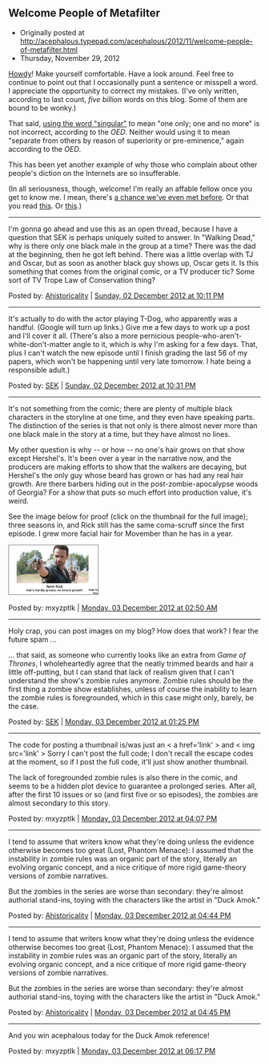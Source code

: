 ## Welcome People of Metafilter

 * Originally posted at http://acephalous.typepad.com/acephalous/2012/11/welcome-people-of-metafilter.html
 * Thursday, November 29, 2012

[Howdy](http://www.metafilter.com/122339/Point-of-View-Depth-of-Focus)! Make yourself comfortable. Have a look around. Feel free to continue to point out that I occasionally punt a sentence or misspell a word. I appreciate the opportunity to correct my mistakes. (I've only written, according to last count, _five billion_ words on this blog. Some of them are bound to be wonky.)

That said, [using the word "singular"](http://www.metafilter.com/122339/Point-of-View-Depth-of-Focus#4708272) to mean "one only; one and no more" is not incorrect, according to the _OED_. Neither would using it to mean "separate from others by reason of superiority or pre-eminence," again according to the _OED_. 

This has been yet another example of why those who complain about other people's diction on the Internets are so insufferable.

(In all seriousness, though, welcome! I'm really an affable fellow once you get to know me. I mean, there's [a chance we've even met before](http://www.metafilter.com/76973/I-dont-mind-you-having-a-black-character-but-please-dont-show-them-in-school-together). Or that you read [this](http://acephalous.typepad.com/acephalous/2005/11/my\_morning.html). Or [this](http://acephalous.typepad.com/acephalous/2006/04/disadventure.html).)

* * *

I'm gonna go ahead and use this as an open thread, because I have a question that SEK is perhaps uniquely suited to answer. In "Walking Dead," why is there only one black male in the group at a time? There was the dad at the beginning, then he got left behind. There was a little overlap with TJ and Oscar, but as soon as another black guy shows up, Oscar gets it. Is this something that comes from the original comic, or a TV producer tic? Some sort of TV Trope Law of Conservation thing? 

Posted by: [Ahistoricality](http://ahistoricality.blogspot.com) | [Sunday, 02 December 2012 at 10:11 PM](http://acephalous.typepad.com/acephalous/2012/11/welcome-people-of-metafilter.html?cid=6a00d8341c2df453ef017ee5da6933970d#comment-6a00d8341c2df453ef017ee5da6933970d)

* * *

It's actually to do with the actor playing T-Dog, who apparently was a handful. (Google will turn up links.) Give me a few days to work up a post and I'll cover it all. (There's also a more pernicious people-who-aren't-white-don't-matter angle to it, which is why I'm asking for a few days. That, plus I can't watch the new episode until I finish grading the last 56 of my papers, which won't be happening until very late tomorrow. I hate being a responsible adult.)

Posted by: [SEK](http://acephalous.typepad.com/) | [Sunday, 02 December 2012 at 10:31 PM](http://acephalous.typepad.com/acephalous/2012/11/welcome-people-of-metafilter.html?cid=6a00d8341c2df453ef017c3436d9c3970b#comment-6a00d8341c2df453ef017c3436d9c3970b)

* * *

It's not something from the comic; there are plenty of multiple black characters in the storyline at one time, and they even have speaking parts. The distinction of the series is that not only is there almost never more than one black male in the story at a time, but they have almost no lines. 

My other question is why -- or how -- no one's hair grows on that show except Hershel's. It's been over a year in the narrative now, and the producers are making efforts to show that the walkers are decaying, but Hershel's the only guy whose beard has grown or has had any real hair growth. Are there barbers hiding out in the post-zombie-apocalypse woods of Georgia? For a show that puts so much effort into production value, it's weird.

See the image below for proof (click on the thumbnail for the full image); three seasons in, and Rick still has the same coma-scruff since the first episode. I grew more facial hair for Movember than he has in a year.

[![Walking Dead Rick Grimes Hair](../../images/acephalous/Walking_Dead_Rick_Grimes_Hair.jpg)](http://postimage.org/image/r65hrftdh/)

Posted by: mxyzptlk | [Monday, 03 December 2012 at 02:50 AM](http://acephalous.typepad.com/acephalous/2012/11/welcome-people-of-metafilter.html?cid=6a00d8341c2df453ef017c34386d47970b#comment-6a00d8341c2df453ef017c34386d47970b)

* * *

Holy crap, you can post images on my blog? How does that work? I fear the future spam ...

... that said, as someone who currently looks like an extra from _Game of Thrones_, I wholeheartedly agree that the neatly trimmed beards and hair a little off-putting, but I can stand that lack of realism given that I can't understand the show's zombie rules anymore. Zombie rules should be the first thing a zombie show establishes, unless of course the inability to learn the zombie rules is foregrounded, which in this case might only, barely, be the case. 

Posted by: [SEK](http://acephalous.typepad.com/) | [Monday, 03 December 2012 at 01:25 PM](http://acephalous.typepad.com/acephalous/2012/11/welcome-people-of-metafilter.html?cid=6a00d8341c2df453ef017ee5e037e9970d#comment-6a00d8341c2df453ef017ee5e037e9970d)

* * *

The code for posting a thumbnail is/was just an &lt; a href='link' &gt; and &lt; img src='link' &gt; Sorry I can't post the full code; I don't recall the escape codes at the moment, so if I post the full code, it'll just show another thumbnail. 

The lack of foregrounded zombie rules is also there in the comic, and seems to be a hidden plot device to guarantee a prolonged series. After all, after the first 10 issues or so (and first five or so episodes), the zombies are almost secondary to this story.  

Posted by: mxyzptlk | [Monday, 03 December 2012 at 04:07 PM](http://acephalous.typepad.com/acephalous/2012/11/welcome-people-of-metafilter.html?cid=6a00d8341c2df453ef017d3e6c8e0d970c#comment-6a00d8341c2df453ef017d3e6c8e0d970c)

* * *

I tend to assume that writers know what they're doing unless the evidence otherwise becomes too great (Lost, Phantom Menace): I assumed that the instability in zombie rules was an organic part of the story, literally an evolving organic concept, and a nice critique of more rigid game-theory versions of zombie narratives. 

But the zombies in the series are worse than secondary: they're almost authorial stand-ins, toying with the characters like the artist in "Duck Amok."

Posted by: [Ahistoricality](http://ahistoricality.blogspot.com) | [Monday, 03 December 2012 at 04:44 PM](http://acephalous.typepad.com/acephalous/2012/11/welcome-people-of-metafilter.html?cid=6a00d8341c2df453ef017c343de4c4970b#comment-6a00d8341c2df453ef017c343de4c4970b)

* * *

I tend to assume that writers know what they're doing unless the evidence otherwise becomes too great (Lost, Phantom Menace): I assumed that the instability in zombie rules was an organic part of the story, literally an evolving organic concept, and a nice critique of more rigid game-theory versions of zombie narratives.

But the zombies in the series are worse than secondary: they're almost authorial stand-ins, toying with the characters like the artist in "Duck Amok."

Posted by: [Ahistoricality](http://ahistoricality.blogspot.com) | [Monday, 03 December 2012 at 04:45 PM](http://acephalous.typepad.com/acephalous/2012/11/welcome-people-of-metafilter.html?cid=6a00d8341c2df453ef017c343de7de970b#comment-6a00d8341c2df453ef017c343de7de970b)

* * *

And you win acephalous today for the Duck Amok reference!

Posted by: mxyzptlk | [Monday, 03 December 2012 at 06:17 PM](http://acephalous.typepad.com/acephalous/2012/11/welcome-people-of-metafilter.html?cid=6a00d8341c2df453ef017c343e7827970b#comment-6a00d8341c2df453ef017c343e7827970b)

